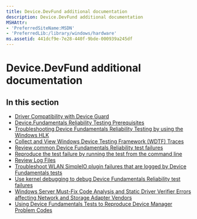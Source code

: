 ```yaml
---
title: Device.DevFund additional documentation
description: Device.DevFund additional documentation
MSHAttr:
- 'PreferredSiteName:MSDN'
- 'PreferredLib:/library/windows/hardware'
ms.assetid: 441dcf9e-7e28-440f-9bde-000939a245df
---
```


# Device.DevFund additional documentation


## <span id="in_this_section"></span>In this section


-   [Driver Compatibility with Device Guard](driver-compatibility-with-device-guard.md)
-   [Device.Fundamentals Reliability Testing Prerequisites](devicefundamentals-reliability-testing-prerequisites.md)
-   [Troubleshooting Device Fundamentals Reliability Testing by using the Windows HLK](troubleshooting-device-fundamentals-reliability-testing-by-using-the-windows-hck.md)
-   [Collect and View Windows Device Testing Framework (WDTF) Traces](collect-and-view-windows-device-testing-framework--wdtf--traces.md)
-   [Review common Device Fundamentals Reliability test failures](review-common-device-fundamentals-reliability-test-failures.md)
-   [Reproduce the test failure by running the test from the command line](reproduce-the-test-failure-by-running-the-test-from-the-command-line.md)
-   [Review Log Files](review-log-files-troubleshooting-device-fundamentals-reliability-tests.md)
-   [Troubleshoot WLAN SimpleIO plugin failures that are logged by Device Fundamentals tests](troubleshoot-wlan-simpleio-plugin-failures-that-are--logged-by-device-fundamentals-tests.md)
-   [Use kernel debugging to debug Device Fundamentals Reliability test failures](use-kernel-debugging-to-debug-device-fundamentals-reliability-test-failures.md)
-   [Windows Server Must-Fix Code Analysis and Static Driver Verifier Errors affecting Network and Storage Adapter Vendors](windows-server-must-fix-errors.md)
-   [Using Device Fundamentals Tests to Reproduce Device Manager Problem Codes](using-device-fundamentals-tests-to-reproduce-device-manager-problem-codes.md)

 

 






